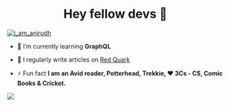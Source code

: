 <h1 align="center">Hey fellow devs 🖖</h1>

<p align="left"> <a href="https://twitter.com/i_am_anirudh" target="blank"><img src="https://img.shields.io/twitter/follow/i_am_anirudh?logo=twitter&style=for-the-badge" alt="i_am_anirudh" /></a> </p>

- 🌱 I’m currently learning **GraphQL**

- 📝 I regularly write articles on [Red Quark](https://redquark.org)

- ⚡ Fun fact **I am an Avid reader, Potterhead, Trekkie, ❤️ 3Cs - CS, Comic Books & Cricket.**

<img src="https://cr-ss-service.azurewebsites.net/api/ScreenShot?branding=false&widget=summary&username=ani03sha&badges=3&show-avatar=false&style=--header-bg-color:%23000;--border-radius:10px"
/>
